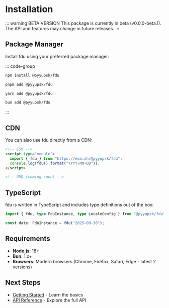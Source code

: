 # Installation

::: warning BETA VERSION
This package is currently in beta (v0.0.0-beta.1). The API and features may change in future releases.
:::

## Package Manager

Install fdu using your preferred package manager:

::: code-group

```bash [npm]
npm install @pyyupsk/fdu
```

```bash [pnpm]
pnpm add @pyyupsk/fdu
```

```bash [yarn]
yarn add @pyyupsk/fdu
```

```bash [bun]
bun add @pyyupsk/fdu
```

:::

## CDN

You can also use fdu directly from a CDN:

```html
<!-- ESM -->
<script type="module">
  import { fdu } from "https://esm.sh/@pyyupsk/fdu";
  console.log(fdu().format("YYYY-MM-DD"));
</script>

<!-- UMD (coming soon) -->
```

## TypeScript

fdu is written in TypeScript and includes type definitions out of the box:

```typescript
import { fdu, type FduInstance, type LocaleConfig } from "@pyyupsk/fdu";

const date: FduInstance = fdu("2025-09-30");
```

## Requirements

- **Node.js**: 18+
- **Bun**: 1.x+
- **Browsers**: Modern browsers (Chrome, Firefox, Safari, Edge - latest 2 versions)

## Next Steps

- [Getting Started](/docs/getting-started) - Learn the basics
- [API Reference](/docs/api-reference/creation/fdu) - Explore the full API
